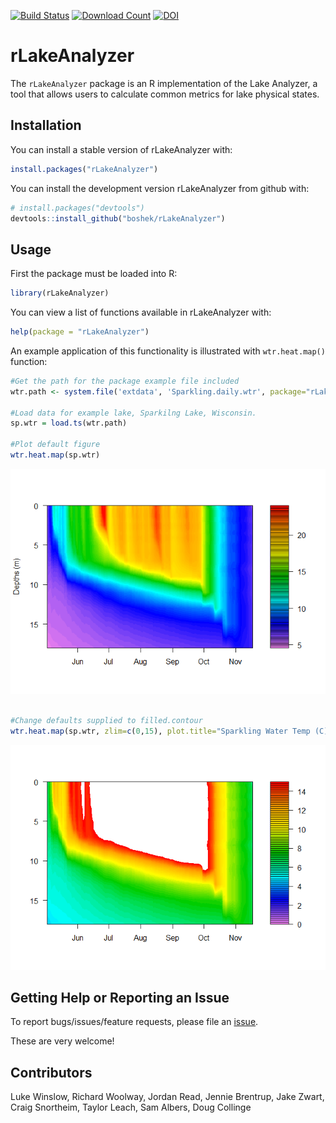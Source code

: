 
<!-- README.md is generated from README.Rmd. Please edit that file -->
[![Build Status](https://travis-ci.org/GLEON/rLakeAnalyzer.svg?branch=master)](https://travis-ci.org/GLEON/rLakeAnalyzer) [![Download Count](http://cranlogs.r-pkg.org/badges/rLakeAnalyzer)](https://cran.r-project.org/web/packages/rLakeAnalyzer/index.html) [![DOI](https://zenodo.org/badge/23404/GLEON/rLakeAnalyzer.svg)](https://zenodo.org/badge/latestdoi/23404/GLEON/rLakeAnalyzer)

rLakeAnalyzer
=============

The `rLakeAnalyzer` package is an R implementation of the Lake Analyzer, a tool that allows users to calculate common metrics for lake physical states.

Installation
------------

You can install a stable version of rLakeAnalyzer with:

``` r
install.packages("rLakeAnalyzer")
```

You can install the development version rLakeAnalyzer from github with:

``` r
# install.packages("devtools")
devtools::install_github("boshek/rLakeAnalyzer")
```

Usage
-----

First the package must be loaded into R:

``` r
library(rLakeAnalyzer)
```

You can view a list of functions available in rLakeAnalyzer with:

``` r
help(package = "rLakeAnalyzer")
```

An example application of this functionality is illustrated with `wtr.heat.map()` function:

``` r
#Get the path for the package example file included
wtr.path <- system.file('extdata', 'Sparkling.daily.wtr', package="rLakeAnalyzer")

#Load data for example lake, Sparkilng Lake, Wisconsin.
sp.wtr = load.ts(wtr.path)

#Plot default figure
wtr.heat.map(sp.wtr)
```

![](README-example-1.png)

``` r

#Change defaults supplied to filled.contour
wtr.heat.map(sp.wtr, zlim=c(0,15), plot.title="Sparkling Water Temp (C)")
```

![](README-example-2.png)

Getting Help or Reporting an Issue
----------------------------------

To report bugs/issues/feature requests, please file an [issue](https://github.com/GLEON/rLakeAnalyzer/issues/).

These are very welcome!

Contributors
------------

Luke Winslow, Richard Woolway, Jordan Read, Jennie Brentrup, Jake Zwart, Craig Snortheim, Taylor Leach, Sam Albers, Doug Collinge
